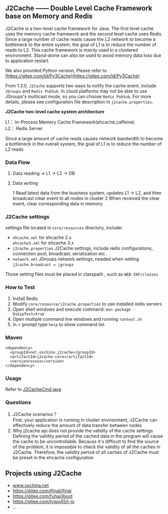 ## J2Cache —— Double Level Cache Framework base on Memory and Redis

J2Cache is a two-level cache framework for Java. The first level cache uses the memory cache framework and the second level cache uses Redis. Since a large number of cache reads cause the L2 network to become a bottleneck to the entire system, the goal of L1 is to reduce the number of reads to L2. This cache framework is mainly used in a clustered environment. Stand-alone can also be used to avoid memory data loss due to application restart.

We also provided Python version, Please refer to [https://gitee.com/ld/Py3Cache](https://gitee.com/ld/Py3Cache)

From 1.3.0, `J2Cache` supports two ways to notify the cache event, include `JGroups` and `Redis PubSub`. In cloud platforms may not be able to use JGroups's multicast mode, so you can choose `Redis PubSub`. For more details, please see configuration file description in `j2cache.properties`.

**J2Cache two-level cache system architecture**

L1： In-Process Memory Cache Framework(ehcache,caffeine)   
L2： Redis Server

Since a large amount of cache reads causes  network bandwidth to become a bottleneck in the overall system, the goal of L1 is to reduce the number of L2 reads

		 
### Data Flow

1. Data reading -> L1 -> L2 -> DB
2. Data writing

    1 Read latest data from the business system, updates L1 -> L2, and
    then broadcast clear event to all nodes in cluster
    2 When received the clear event, clear corresponding data in memory

### J2Cache settings

settings file located in `core/resources` directory, include:

* `ehcache.xml` for ehcache 2.x  
  `ehcache3.xml` for ehcache 3.x
* `j2cache.properties` J2Cache settings, include redis configurations, connection pool, broadcast, serialization etc.
* `network.xml` JGroups network settings, needed when setting `j2cache.broadcast = jgroups` 

Those setting files must be placed in classpath , such as `WEB-INF/classes`

### How to Test

1. Install Redis  
2. Modify `core/resource/j2cache.properties` to use installed redis servers
3. Open shell windows and execute command: `mvn package -DskipTest=true`  
4. Open multiple command line windows and running `runtest.sh` 
5. In > prompt type `help` to show command list 

### Maven

```
<dependency>
  <groupId>net.oschina.j2cache</groupId>  
  <artifactId>j2cache-core</artifactId>  
  <version>xxxxx</version>  
</dependency>
```
### Usage

Refer to [J2CacheCmd.java](https://gitee.com/ld/J2Cache/blob/master/core/src/net/oschina/j2cache/J2CacheCmd.java)

### Questions

1. J2Cache scenarios？  
First, your application is running in cluster environment, J2Cache can effectively reduce the amount of data transfer between nodes
2. Why j2cache api does not provide the validity of the cache settings  
Defining the validity period of the cached data in the program will cause the cache to be uncontrollable. Because it's difficult to find the source of the problem, it is impossible to check the validity of all the caches in J2Cache. Therefore, the validity period of all caches of J2Cache must be preset in the ehcache configuration

## Projects using J2Cache

* www.oschina.net
* https://gitee.com/jfinal/jfinal
* https://gitee.com/fuhai/jboot
* https://gitee.com/tywo45/t-io
* ...